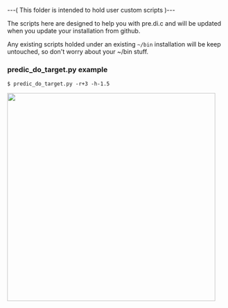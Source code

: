 
---( This folder is intended to hold user custom scripts )---

The scripts here are designed to help you with pre.di.c and will be updated when you update your installation from github.

Any existing scripts holded under an existing `~/bin` installation will be keep untouched, so don't worry about your ~/bin stuff.


### predic_do_target.py example

`$ predic_do_target.py -r+3 -h-1.5`

<a href="url"><img src="https://github.com/Rsantct/pre.di.c/blob/master/bin/do_target.png" align="center" width="480" ></a>

